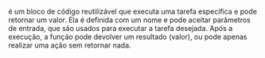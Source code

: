 é um bloco de código reutilizável que executa uma tarefa específica e pode retornar um valor. Ela é definida com um nome e pode aceitar parâmetros de entrada, que são usados para executar a tarefa desejada. Após a execução, a função pode devolver um resultado (valor), ou pode apenas realizar uma ação sem retornar nada.